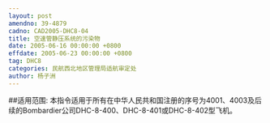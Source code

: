 ```yaml
---
layout: post
amendno: 39-4879
cadno: CAD2005-DHC8-04
title: 空速管静压系统的污染物
date: 2005-06-16 00:00:00 +0800
effdate: 2005-06-23 00:00:00 +0800
tag: DHC8
categories: 民航西北地区管理局适航审定处
author: 杨子洲
---
```


##适用范围:
本指令适用于所有在中华人民共和国注册的序号为4001、4003及后续的Bombardier公司DHC-8-400、DHC-8-401或DHC-8-402型飞机。

